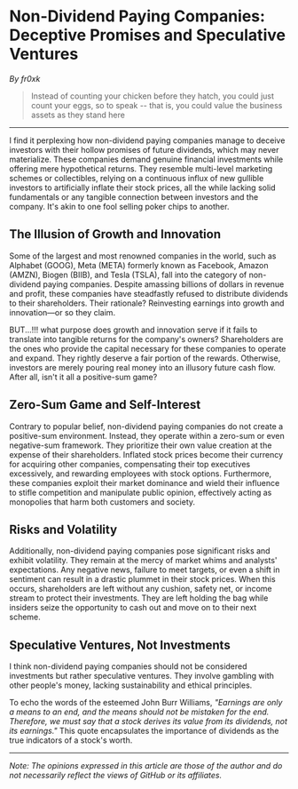 # Non-Dividend Paying Companies: Deceptive Promises and Speculative Ventures

*By fr0xk*

> Instead of counting your chicken before they hatch, you could just count your eggs, so to speak -- that is, you could value the business assets as they stand here 

---

I find it perplexing how non-dividend paying companies manage to deceive investors with their hollow promises of future dividends, which may never materialize. These companies demand genuine financial investments while offering mere hypothetical returns. They resemble multi-level marketing schemes or collectibles, relying on a continuous influx of new gullible investors to artificially inflate their stock prices, all the while lacking solid fundamentals or any tangible connection between investors and the company. It's akin to one fool selling poker chips to another.

## The Illusion of Growth and Innovation

Some of the largest and most renowned companies in the world, such as Alphabet (GOOG), Meta (META) formerly known as Facebook, Amazon (AMZN), Biogen (BIIB), and Tesla (TSLA), fall into the category of non-dividend paying companies. Despite amassing billions of dollars in revenue and profit, these companies have steadfastly refused to distribute dividends to their shareholders. Their rationale? Reinvesting earnings into growth and innovation—or so they claim.

BUT...!!! what purpose does growth and innovation serve if it fails to translate into tangible returns for the company's owners? Shareholders are the ones who provide the capital necessary for these companies to operate and expand. They rightly deserve a fair portion of the rewards. Otherwise, investors are merely pouring real money into an illusory future cash flow. After all, isn't it all a positive-sum game?

## Zero-Sum Game and Self-Interest

Contrary to popular belief, non-dividend paying companies do not create a positive-sum environment. Instead, they operate within a zero-sum or even negative-sum framework. They prioritize their own value creation at the expense of their shareholders. Inflated stock prices become their currency for acquiring other companies, compensating their top executives excessively, and rewarding employees with stock options. Furthermore, these companies exploit their market dominance and wield their influence to stifle competition and manipulate public opinion, effectively acting as monopolies that harm both customers and society.

## Risks and Volatility

Additionally, non-dividend paying companies pose significant risks and exhibit volatility. They remain at the mercy of market whims and analysts' expectations. Any negative news, failure to meet targets, or even a shift in sentiment can result in a drastic plummet in their stock prices. When this occurs, shareholders are left without any cushion, safety net, or income stream to protect their investments. They are left holding the bag while insiders seize the opportunity to cash out and move on to their next scheme.

## Speculative Ventures, Not Investments

I think non-dividend paying companies should not be considered investments but rather speculative ventures. They involve gambling with other people's money, lacking sustainability and ethical principles.

To echo the words of the esteemed John Burr Williams, *"Earnings are only a means to an end, and the means should not be mistaken for the end. Therefore, we must say that a stock derives its value from its dividends, not its earnings."* This quote encapsulates the importance of dividends as the true indicators of a stock's worth.

---

*Note: The opinions expressed in this article are those of the author and do not necessarily reflect the views of GitHub or its affiliates.*
